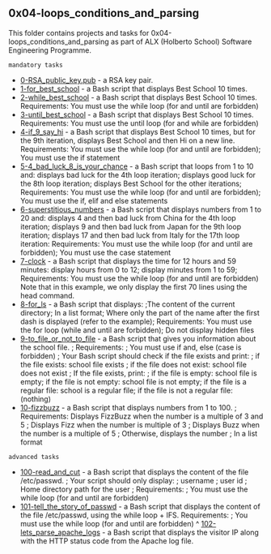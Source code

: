 ## 0x04-loops_conditions_and_parsing

This folder contains projects and tasks for 0x04-loops_conditions_and_parsing as part of ALX (Holberto School) Software Engineering Programme.

``mandatory tasks``

* [0-RSA_public_key.pub](https://github.com/j88moja-code/alx-system_engineering-devops/blob/main/0x04-loops_conditions_and_parsing/0-RSA_public_key.pub) -  a RSA key pair.
* [1-for_best_school](https://github.com/j88moja-code/alx-system_engineering-devops/blob/main/0x04-loops_conditions_and_parsing/1-for_best_school) - a Bash script that displays Best School 10 times.
* [2-while_best_school](https://github.com/j88moja-code/alx-system_engineering-devops/blob/main/0x04-loops_conditions_and_parsing/2-while_best_school) - a Bash script that displays Best School 10 times. Requirements: You must use the while loop (for and until are forbidden)
* [3-until_best_school](https://github.com/j88moja-code/alx-system_engineering-devops/blob/main/0x04-loops_conditions_and_parsing/3-until_best_school) - a Bash script that displays Best School 10 times. Requirements: You must use the until loop (for and while are forbidden)
* [4-if_9_say_hi](https://github.com/j88moja-code/alx-system_engineering-devops/blob/main/0x04-loops_conditions_and_parsing/4-if_9_say_hi) - a Bash script that displays Best School 10 times, but for the 9th iteration, displays Best School and then Hi on a new line. Requirements: You must use the while loop (for and until are forbidden); You must use the if statement
* [5-4_bad_luck_8_is_your_chance](https://github.com/j88moja-code/alx-system_engineering-devops/blob/main/0x04-loops_conditions_and_parsing/5-4_bad_luck_8_is_your_chance) - a Bash script that loops from 1 to 10 and: displays bad luck for the 4th loop iteration; displays good luck for the 8th loop iteration; displays Best School for the other iterations; Requirements: You must use the while loop (for and until are forbidden); You must use the if, elif and else statements
* [6-superstitious_numbers](https://github.com/j88moja-code/alx-system_engineering-devops/blob/main/0x04-loops_conditions_and_parsing/6-superstitious_numbers) - a Bash script that displays numbers from 1 to 20 and: displays 4 and then bad luck from China for the 4th loop iteration; displays 9 and then bad luck from Japan for the 9th loop iteration; displays 17 and then bad luck from Italy for the 17th loop iteration: Requirements: You must use the while loop (for and until are forbidden); You must use the case statement
* [7-clock](https://github.com/j88moja-code/alx-system_engineering-devops/blob/main/0x04-loops_conditions_and_parsing/7-clock) - a Bash script that displays the time for 12 hours and 59 minutes: display hours from 0 to 12; display minutes from 1 to 59; Requirements: You must use the while loop (for and until are forbidden)
	Note that in this example, we only display the first 70 lines using the head command.
* [8-for_ls](https://github.com/j88moja-code/alx-system_engineering-devops/blob/main/0x04-loops_conditions_and_parsing/8-for_ls) - a Bash script that displays:  ;The content of the current directory;  In a list format; Where only the part of the name after the first dash is displayed (refer to the example); Requirements: You must use the for loop (while and until are forbidden);  Do not display hidden files
* [9-to_file_or_not_to_file](https://github.com/j88moja-code/alx-system_engineering-devops/blob/main/0x04-loops_conditions_and_parsing/9-to_file_or_not_to_file) - a Bash script that gives you information about the school file. ; Requirements: ; You must use if and, else (case is forbidden) ; Your Bash script should check if the file exists and print: ; if the file exists: school file exists ; if the file does not exist: school file does not exist ; If the file exists, print: ; if the file is empty: school file is empty; if the file is not empty: school file is not empty; if the file is a regular file: school is a regular file; if the file is not a regular file: (nothing)
* [10-fizzbuzz](https://github.com/j88moja-code/alx-system_engineering-devops/blob/main/0x04-loops_conditions_and_parsing/10-fizzbuzz) - a Bash script that displays numbers from 1 to 100. ; Requirements: Displays FizzBuzz when the number is a multiple of 3 and 5 ; Displays Fizz when the number is multiple of 3 ; Displays Buzz when the number is a multiple of 5 ; Otherwise, displays the number ; In a list format

``advanced tasks``

* [100-read_and_cut]() - a Bash script that displays the content of the file /etc/passwd. ; Your script should only display: ; username ; user id ; Home directory path for the user ; Requirements: ; You must use the while loop (for and until are forbidden)
* [101-tell_the_story_of_passwd]() - a Bash script that displays the content of the file /etc/passwd, using the while loop + IFS. Requirements: ; You must use the while loop (for and until are forbidden)
^ [102-lets_parse_apache_logs]() - a Bash script that displays the visitor IP along with the HTTP status code from the Apache log file.
